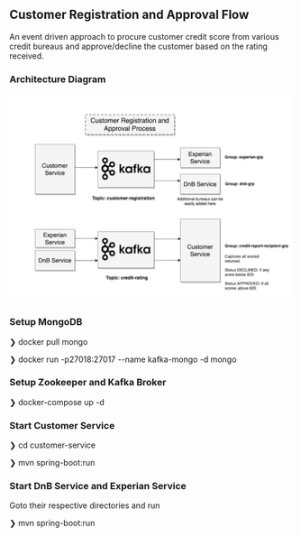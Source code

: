 ## Customer Registration and Approval Flow

An event driven approach to procure customer credit score from 
various credit bureaus and approve/decline the customer based on the
rating received. 

### Architecture Diagram
![Customer approval flow](customer-service/src/main/resources/static/diagram.png)


### Setup MongoDB

❯ docker pull mongo

❯ docker run -p27018:27017 --name kafka-mongo -d mongo

### Setup Zookeeper and Kafka Broker 
❯ docker-compose up -d 

### Start Customer Service
❯ cd customer-service

❯ mvn spring-boot:run

### Start DnB Service and Experian Service
Goto their respective directories and run

❯ mvn spring-boot:run


